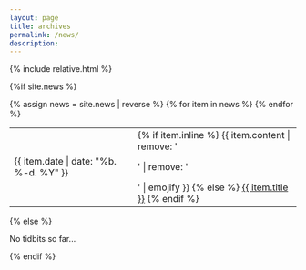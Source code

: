 ```yaml
---
layout: page
title: archives
permalink: /news/
description:
---
```


{% include relative.html %}

{%if site.news %}
  <table>
    {% assign news = site.news | reverse %}
    {% for item in news %}
      <tr>
        <td class="date">{{ item.date | date: "%b. %-d. %Y" }}</td>
        <td class="announcement">
          {% if item.inline %}
            {{ item.content | remove: '<p>' | remove: '</p>' | emojify }}
          {% else %}
            <a class="news-title" href="{{relative}}{{ item.url | relative_url }}">{{ item.title }}</a>
          {% endif %}
        </td>
      </tr>
    {% endfor %}
  </table>
{% else %}
  <p>No tidbits so far...</p>
{% endif %}

